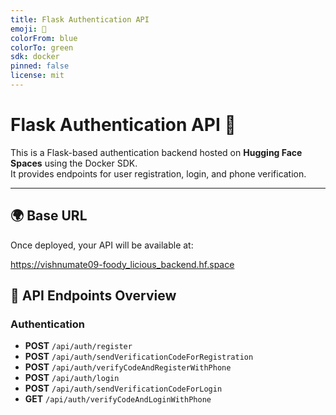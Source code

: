 ```yaml
---
title: Flask Authentication API
emoji: 🔑
colorFrom: blue
colorTo: green
sdk: docker
pinned: false
license: mit
---
```


# Flask Authentication API 🚀

This is a Flask-based authentication backend hosted on **Hugging Face Spaces** using the Docker SDK.  
It provides endpoints for user registration, login, and phone verification.  

---

## 🌍 Base URL
Once deployed, your API will be available at:

https://vishnumate09-foody_licious_backend.hf.space

## 🔑 API Endpoints Overview

### Authentication
- **POST** `/api/auth/register`
- **POST** `/api/auth/sendVerificationCodeForRegistration`
- **POST** `/api/auth/verifyCodeAndRegisterWithPhone`
- **POST** `/api/auth/login`
- **POST** `/api/auth/sendVerificationCodeForLogin`
- **GET** `/api/auth/verifyCodeAndLoginWithPhone`